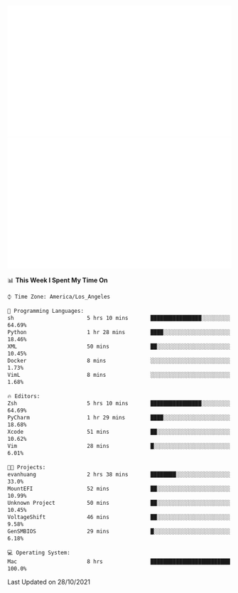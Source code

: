 <a href="https://github.com/jstrieb/github-stats">
 
![](https://github.com/evanhuang117/github-stats/blob/master/generated/overview.svg)
![](https://github.com/evanhuang117/github-stats/blob/master/generated/languages.svg)

</a>

<!--START_SECTION:waka-->
📊 **This Week I Spent My Time On** 

```text
⌚︎ Time Zone: America/Los_Angeles

💬 Programming Languages: 
sh                       5 hrs 10 mins       ████████████████░░░░░░░░░   64.69% 
Python                   1 hr 28 mins        ████░░░░░░░░░░░░░░░░░░░░░   18.46% 
XML                      50 mins             ██░░░░░░░░░░░░░░░░░░░░░░░   10.45% 
Docker                   8 mins              ░░░░░░░░░░░░░░░░░░░░░░░░░   1.73% 
VimL                     8 mins              ░░░░░░░░░░░░░░░░░░░░░░░░░   1.68%

🔥 Editors: 
Zsh                      5 hrs 10 mins       ████████████████░░░░░░░░░   64.69% 
PyCharm                  1 hr 29 mins        ████░░░░░░░░░░░░░░░░░░░░░   18.68% 
Xcode                    51 mins             ██░░░░░░░░░░░░░░░░░░░░░░░   10.62% 
Vim                      28 mins             █░░░░░░░░░░░░░░░░░░░░░░░░   6.01%

🐱‍💻 Projects: 
evanhuang                2 hrs 38 mins       ████████░░░░░░░░░░░░░░░░░   33.0% 
MountEFI                 52 mins             ██░░░░░░░░░░░░░░░░░░░░░░░   10.99% 
Unknown Project          50 mins             ██░░░░░░░░░░░░░░░░░░░░░░░   10.45% 
VoltageShift             46 mins             ██░░░░░░░░░░░░░░░░░░░░░░░   9.58% 
GenSMBIOS                29 mins             █░░░░░░░░░░░░░░░░░░░░░░░░   6.18%

💻 Operating System: 
Mac                      8 hrs               █████████████████████████   100.0%

```


 Last Updated on 28/10/2021
<!--END_SECTION:waka-->
